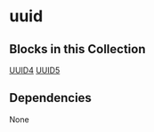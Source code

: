 uuid
====

Blocks in this Collection
-------------------------
[UUID4](docs/uuid4_block.md)
[UUID5](docs/uuid4_block.md)

Dependencies
------------
None
